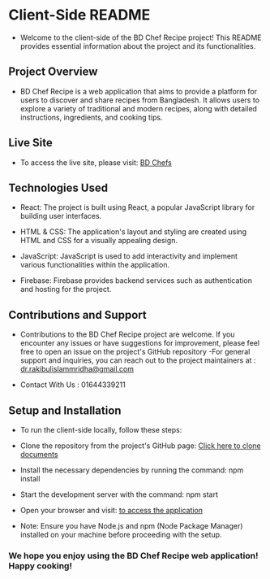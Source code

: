 # Client-Side README

- Welcome to the client-side of the BD Chef Recipe project! This README provides essential information about the project and its functionalities.

## Project Overview

- BD Chef Recipe is a web application that aims to provide a platform for users to discover and share recipes from Bangladesh. It allows users to explore a variety of traditional and modern recipes, along with detailed instructions, ingredients, and cooking tips.

## Live Site

- To access the live site, please visit: [BD Chefs](https://bd-chef-recipe.web.app/)

## Technologies Used

- React: The project is built using React, a popular JavaScript library for building user interfaces.

- HTML & CSS: The application's layout and styling are created using HTML and CSS for a visually appealing design.

- JavaScript: JavaScript is used to add interactivity and implement various functionalities within the application.

- Firebase: Firebase provides backend services such as authentication and hosting for the project.

## Contributions and Support

- Contributions to the BD Chef Recipe project are welcome. If you encounter any issues or have suggestions for improvement, please feel free to open an issue on the project's GitHub repository
  -For general support and inquiries, you can reach out to the project maintainers at : dr.rakibulislammridha@gmail.com

- Contact With Us : 01644339211

## Setup and Installation

- To run the client-side locally, follow these steps:

- Clone the repository from the project's GitHub page: [Click here to clone documents](https://github.com/programming-hero-web-course-4/b7a10-chef-recipe-hunter-client-side-Rakibulislammridha.git)

- Install the necessary dependencies by running the command: npm install

- Start the development server with the command: npm start

- Open your browser and visit: [to access the application](http://localhost:3000)

- Note: Ensure you have Node.js and npm (Node Package Manager) installed on your machine before proceeding with the setup.

### We hope you enjoy using the BD Chef Recipe web application! Happy cooking!

